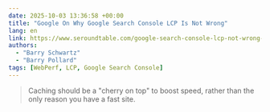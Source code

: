 ```yaml
---
date: 2025-10-03 13:36:58 +00:00
title: "Google On Why Google Search Console LCP Is Not Wrong"
lang: en
link: https://www.seroundtable.com/google-search-console-lcp-not-wrong-40205.html
authors:
  - "Barry Schwartz"
  - "Barry Pollard"
tags: [WebPerf, LCP, Google Search Console]
---
```


> Caching should be a "cherry on top" to boost speed, rather than the only reason you have a fast site.

